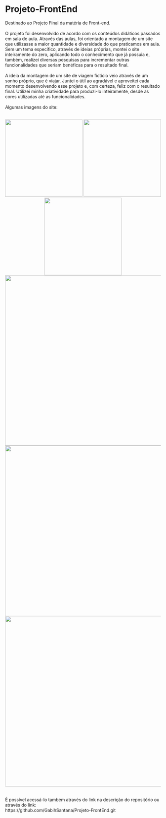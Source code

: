 # Projeto-FrontEnd
Destinado ao Projeto Final da matéria de Front-end.
<br /> <br />
O projeto foi desenvolvido de acordo com os conteúdos didáticos passados em sala de aula. Através das aulas, foi orientado a montagem de um site que utilizasse a maior
quantidade e diversidade do que praticamos em aula. 
<br />
Sem um tema específico, através de ideias próprias, montei o site inteiramente do zero, aplicando todo o conhecimento que já possuia e, também, realizei diversas pesquisas para incrementar outras funcionalidades que seriam benéficas para o resultado final. 
<br /> <br />
A ideia da montagem de um site de viagem fictício veio através de um sonho próprio, que é viajar. Juntei o útil ao agradável e aproveitei cada momento desenvolvendo esse
projeto e, com certeza, feliz com o resultado final. Utilizei minha criatividade para produzi-lo inteiramente, desde as cores utilizadas até as funcionalidades.
<br /> <br />
Algumas imagens do site:
<br /> <br />
<div align = "center">
<img src="https://github.com/GabihSantana/Projeto-FrontEnd/assets/135717302/fd401681-e295-4600-b2d1-5b060a87d6ff" width="250px" />
<img src="https://github.com/GabihSantana/Projeto-FrontEnd/assets/135717302/63e764d7-0643-4e92-9152-aa2290ab650e" width="250px" />
<img src="https://github.com/GabihSantana/Projeto-FrontEnd/assets/135717302/4978ae6b-93be-40e7-ae89-fa2ff29670f9" width="250px" />
</div>

<div align = "center">
<img src="https://github.com/GabihSantana/Projeto-FrontEnd/assets/135717302/ad353544-b163-4a35-b2c6-441a14b9cd73" width="550px" />
<img src="https://github.com/GabihSantana/Projeto-FrontEnd/assets/135717302/afba7670-5836-4f86-a4d8-0a056a106fb3" width="550px" />
<img src="https://github.com/GabihSantana/Projeto-FrontEnd/assets/135717302/fc667243-bfe8-4eb7-a536-198147bd84b8" width="550px" />
</div>
<br /><br />
É possível acessá-lo também através do link na descrição do repositório ou através do link:
<br />
https://github.com/GabihSantana/Projeto-FrontEnd.git
